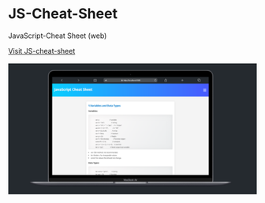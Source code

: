 # JS-Cheat-Sheet
JavaScript-Cheat Sheet (web) 

<a href="https://student-vg.github.io/JS-Cheat-Sheet/">Visit JS-cheat-sheet</a>
<br><br>
<img src="Screenshot 2024-12-08 212331.png" alt="screen shot of this page">
